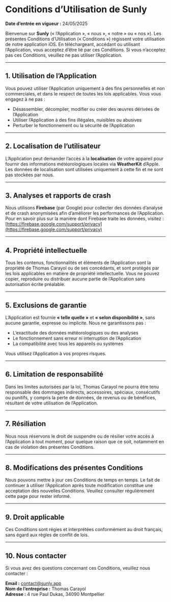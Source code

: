 # Conditions d’Utilisation de Sunly

**Date d’entrée en vigueur :** 24/05/2025

Bienvenue sur **Sunly** (« l’Application », « nous », « notre » ou « nos »). Les présentes Conditions d’Utilisation (« Conditions ») régissent votre utilisation de notre application iOS. En téléchargeant, accédant ou utilisant l’Application, vous acceptez d’être lié par ces Conditions. Si vous n’acceptez pas ces Conditions, veuillez ne pas utiliser l’Application.

---

## 1. Utilisation de l’Application

Vous pouvez utiliser l’Application uniquement à des fins personnelles et non commerciales, et dans le respect de toutes les lois applicables. Vous vous engagez à ne pas :

- Désassembler, décompiler, modifier ou créer des œuvres dérivées de l’Application  
- Utiliser l’Application à des fins illégales, nuisibles ou abusives  
- Perturber le fonctionnement ou la sécurité de l’Application

---

## 2. Localisation de l’utilisateur

L’Application peut demander l’accès à la **localisation** de votre appareil pour fournir des informations météorologiques locales via **WeatherKit** d’Apple. Les données de localisation sont utilisées uniquement à cette fin et ne sont pas stockées par nous.

---

## 3. Analyses et rapports de crash

Nous utilisons **Firebase** (par Google) pour collecter des données d’analyse et de crash anonymisées afin d’améliorer les performances de l’Application. Pour en savoir plus sur la manière dont Firebase traite les données, visitez :  
[https://firebase.google.com/support/privacy](https://firebase.google.com/support/privacy)

---

## 4. Propriété intellectuelle

Tous les contenus, fonctionnalités et éléments de l’Application sont la propriété de Thomas Carayol ou de ses concédants, et sont protégés par les lois applicables en matière de propriété intellectuelle. Vous ne pouvez copier, reproduire ou distribuer aucune partie de l’Application sans autorisation écrite préalable.

---

## 5. Exclusions de garantie

L’Application est fournie **« telle quelle »** et **« selon disponibilité »**, sans aucune garantie, expresse ou implicite. Nous ne garantissons pas :

- L’exactitude des données météorologiques ou des analyses  
- Le fonctionnement sans erreur ni interruption de l’Application  
- La compatibilité avec tous les appareils ou systèmes

Vous utilisez l’Application à vos propres risques.

---

## 6. Limitation de responsabilité

Dans les limites autorisées par la loi, Thomas Carayol ne pourra être tenu responsable des dommages indirects, accessoires, spéciaux, consécutifs ou punitifs, y compris la perte de données, de revenus ou de bénéfices, résultant de votre utilisation de l’Application.

---

## 7. Résiliation

Nous nous réservons le droit de suspendre ou de résilier votre accès à l’Application à tout moment, pour quelque raison que ce soit, notamment en cas de violation des présentes Conditions.

---

## 8. Modifications des présentes Conditions

Nous pouvons mettre à jour ces Conditions de temps en temps. Le fait de continuer à utiliser l’Application après toute modification constitue une acceptation des nouvelles Conditions. Veuillez consulter régulièrement cette page pour rester informé.

---

## 9. Droit applicable

Ces Conditions sont régies et interprétées conformément au droit français, sans égard aux règles de conflit de lois.

---

## 10. Nous contacter

Si vous avez des questions concernant ces Conditions, veuillez nous contacter :

**Email :** contact@sunly.app  
**Nom de l’entreprise :** Thomas Carayol  
**Adresse :** 4 rue Paul Dukas, 34090 Montpellier
